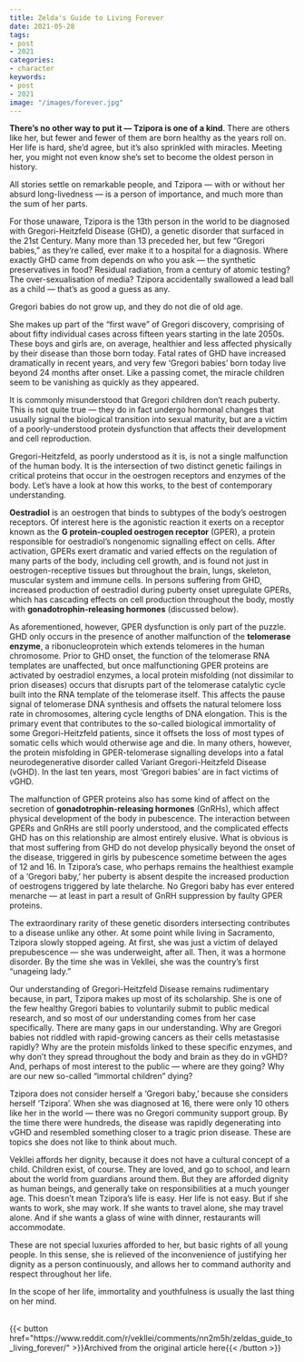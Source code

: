 ```yaml
---
title: Zelda's Guide to Living Forever
date: 2021-05-28
tags:
- post
- 2021
categories:
- character
keywords:
- post
- 2021
image: "/images/forever.jpg"
---
```

**There’s no other way to put it — Tzipora is one of a kind**. There are others like her, but fewer and fewer of them are born healthy as the years roll on. Her life is hard, she’d agree, but it’s also sprinkled with miracles. Meeting her, you might not even know she’s set to become the oldest person in history.

All stories settle on remarkable people, and Tzipora — with or without her absurd long-livedness — is a person of importance, and much more than the sum of her parts.

For those unaware, Tzipora is the 13th person in the world to be diagnosed with Gregori-Heitzfeld Disease (GHD), a genetic disorder that surfaced in the 21st Century. Many more than 13 preceded her, but few “Gregori babies,” as they’re called, ever make it to a hospital for a diagnosis. Where exactly GHD came from depends on who you ask — the synthetic preservatives in food? Residual radiation, from a century of atomic testing? The over-sexualisation of media? Tzipora accidentally swallowed a lead ball as a child — that’s as good a guess as any.

Gregori babies do not grow up, and they do not die of old age.

She makes up part of the “first wave” of Gregori discovery, comprising of about fifty individual cases across fifteen years starting in the late 2050s. These boys and girls are, on average, healthier and less affected physically by their disease than those born today. Fatal rates of GHD have increased dramatically in recent years, and very few ‘Gregori babies’ born today live beyond 24 months after onset. Like a passing comet, the miracle children seem to be vanishing as quickly as they appeared.

It is commonly misunderstood that Gregori children don’t reach puberty. This is not quite true — they do in fact undergo hormonal changes that usually signal the biological transition into sexual maturity, but are a victim of a poorly-understood protein dysfunction that affects their development and cell reproduction.

Gregori-Heitzfeld, as poorly understood as it is, is not a single malfunction of the human body. It is the intersection of two distinct genetic failings in critical proteins that occur in the oestrogen receptors and enzymes of the body. Let’s have a look at how this works, to the best of contemporary understanding.

**Oestradiol** is an oestrogen that binds to subtypes of the body’s oestrogen receptors. Of interest here is the agonistic reaction it exerts on a receptor known as the **G protein-coupled oestrogen receptor** (GPER), a protein responsible for oestradiol’s nongenomic signalling effect on cells. After activation, GPERs exert dramatic and varied effects on the regulation of many parts of the body, including cell growth, and is found not just in oestrogen-receptive tissues but throughout the brain, lungs, skeleton, muscular system and immune cells. In persons suffering from GHD, increased production of oestradiol during puberty onset upregulate GPERs, which has cascading effects on cell production throughout the body, mostly with **gonadotrophin-releasing hormones** (discussed below).

As aforementioned, however, GPER dysfunction is only part of the puzzle. GHD only occurs in the presence of another malfunction of the **telomerase enzyme**, a ribonucleoprotein which extends telomeres in the human chromosome. Prior to GHD onset, the function of the telomerase RNA templates are unaffected, but once malfunctioning GPER proteins are activated by oestradiol enzymes, a local protein misfolding (not dissimilar to prion diseases) occurs that disrupts part of the telomerase catalytic cycle built into the RNA template of the telomerase itself. This affects the pause signal of telomerase DNA synthesis and offsets the natural telomere loss rate in chromosomes, altering cycle lengths of DNA elongation. This is the primary event that contributes to the so-called biological immortality of some Gregori-Heitzfeld patients, since it offsets the loss of most types of somatic cells which would otherwise age and die. In many others, however, the protein misfolding in GPER-telomerase signalling develops into a fatal neurodegenerative disorder called Variant Gregori-Heitzfeld Disease (vGHD). In the last ten years, most ‘Gregori babies’ are in fact victims of vGHD.

The malfunction of GPER proteins also has some kind of affect on the secretion of **gonadotrophin-releasing hormones** (GnRHs), which affect physical development of the body in pubescence. The interaction between GPERs and GnRHs are still poorly understood, and the complicated effects GHD has on this relationship are almost entirely elusive. What is obvious is that most suffering from GHD do not develop physically beyond the onset of the disease, triggered in girls by pubescence sometime between the ages of 12 and 16. In Tzipora’s case, who perhaps remains the healthiest example of a ‘Gregori baby,’ her puberty is absent despite the increased production of oestrogens triggered by late thelarche. No Gregori baby has ever entered menarche — at least in part a result of GnRH suppression by faulty GPER proteins.

The extraordinary rarity of these genetic disorders intersecting contributes to a disease unlike any other. At some point while living in Sacramento, Tzipora slowly stopped ageing. At first, she was just a victim of delayed prepubescence — she was underweight, after all. Then, it was a hormone disorder. By the time she was in Vekllei, she was the country’s first “unageing lady.”

Our understanding of Gregori-Heitzfeld Disease remains rudimentary because, in part, Tzipora makes up most of its scholarship. She is one of the few healthy Gregori babies to voluntarily submit to public medical research, and so most of our understanding comes from her case specifically. There are many gaps in our understanding. Why are Gregori babies not riddled with rapid-growing cancers as their cells metastasise rapidly? Why are the protein misfolds linked to these specific enzymes, and why don’t they spread throughout the body and brain as they do in vGHD? And, perhaps of most interest to the public — where are they going? Why are our new so-called “immortal children” dying?

Tzipora does not consider herself a ‘Gregori baby,’ because she considers herself ‘Tzipora’. When she was diagnosed at 16, there were only 10 others like her in the world — there was no Gregori community support group. By the time there were hundreds, the disease was rapidly degenerating into vGHD and resembled something closer to a tragic prion disease. These are topics she does not like to think about much.

Vekllei affords her dignity, because it does not have a cultural concept of a child. Children exist, of course. They are loved, and go to school, and learn about the world from guardians around them. But they are afforded dignity as human beings, and generally take on responsibilities at a much younger age. This doesn’t mean Tzipora’s life is easy. Her life is not easy. But if she wants to work, she may work. If she wants to travel alone, she may travel alone. And if she wants a glass of wine with dinner, restaurants will accommodate.

These are not special luxuries afforded to her, but basic rights of all young people. In this sense, she is relieved of the inconvenience of justifying her dignity as a person continuously, and allows her to command authority and respect throughout her life.

In the scope of her life, immortality and youthfulness is usually the last thing on her mind.

<br>
{{< button href="https://www.reddit.com/r/vekllei/comments/nn2m5h/zeldas_guide_to_living_forever/" >}}Archived from the original article here{{< /button >}}
